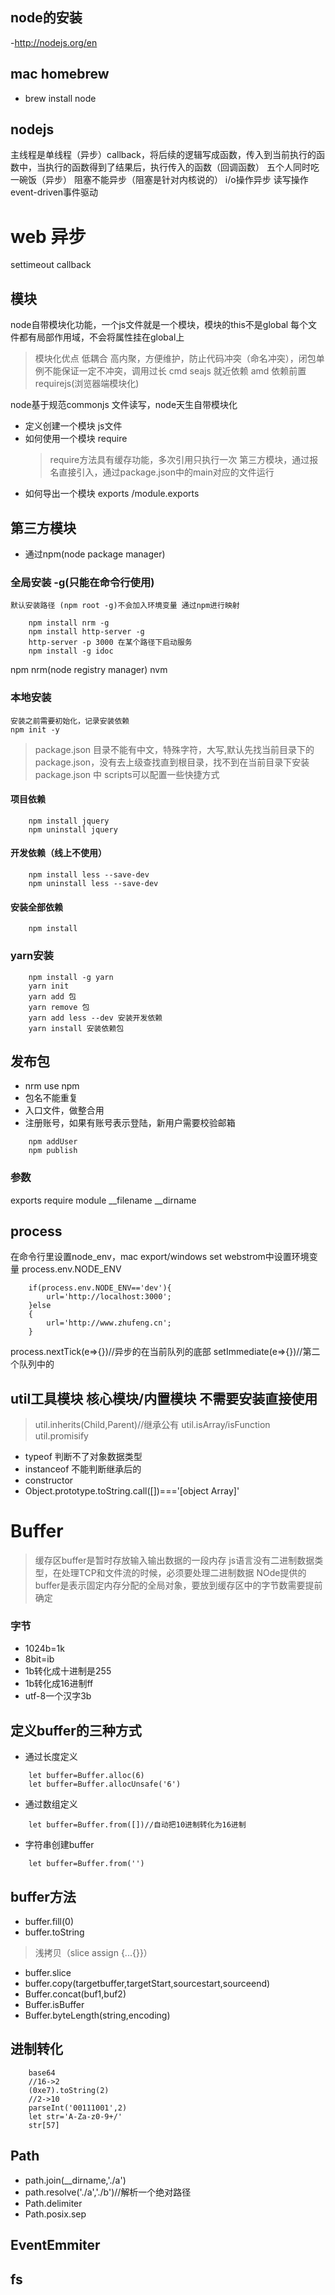 ## node的安装
-http://nodejs.org/en

## mac homebrew
- brew install node

## nodejs
主线程是单线程（异步）callback，将后续的逻辑写成函数，传入到当前执行的函数中，当执行的函数得到了结果后，执行传入的函数（回调函数）
五个人同时吃一碗饭（异步）
阻塞不能异步（阻塞是针对内核说的）
i/o操作异步 读写操作
event-driven事件驱动

# web 异步
settimeout
callback

## 模块
node自带模块化功能，一个js文件就是一个模块，模块的this不是global
每个文件都有局部作用域，不会将属性挂在global上

>模块化优点 低耦合 高内聚，方便维护，防止代码冲突（命名冲突），闭包单例不能保证一定不冲突，调用过长
>cmd seajs 就近依赖 amd 依赖前置 requirejs(浏览器端模块化)

node基于规范commonjs 文件读写，node天生自带模块化
- 定义创建一个模块 js文件
- 如何使用一个模块 require
    > require方法具有缓存功能，多次引用只执行一次
    > 第三方模块，通过报名直接引入，通过package.json中的main对应的文件运行
- 如何导出一个模块 exports /module.exports
## 第三方模块
- 通过npm(node package manager)
### 全局安装 -g(只能在命令行使用)
    默认安装路径 (npm root -g)不会加入环境变量 通过npm进行映射
```
    npm install nrm -g
    npm install http-server -g
    http-server -p 3000 在某个路径下启动服务
    npm install -g idoc
```
npm nrm(node registry manager) nvm
### 本地安装
    安装之前需要初始化，记录安装依赖
    npm init -y
> package.json 目录不能有中文，特殊字符，大写,默认先找当前目录下的package.json，没有去上级查找直到根目录，找不到在当前目录下安装
> package.json 中 scripts可以配置一些快捷方式

#### 项目依赖
```
    npm install jquery
    npm uninstall jquery
```
#### 开发依赖（线上不使用）
```
    npm install less --save-dev
    npm uninstall less --save-dev
```
#### 安装全部依赖
```
    npm install
```
### yarn安装
```
    npm install -g yarn
    yarn init
    yarn add 包
    yarn remove 包
    yarn add less --dev 安装开发依赖
    yarn install 安装依赖包
```
## 发布包
- nrm use npm
- 包名不能重复
- 入口文件，做整合用
- 注册账号，如果有账号表示登陆，新用户需要校验邮箱
```
    npm addUser
    npm publish
```




### 参数
exports 
require
module
__filename
__dirname


## process
在命令行里设置node_env，mac export/windows set
webstrom中设置环境变量 process.env.NODE_ENV
```
    if(process.env.NODE_ENV=='dev'){
        url='http://localhost:3000';
    }else
    {
        url='http://www.zhufeng.cn';
    }
```
process.nextTick(e=>{})//异步的在当前队列的底部
setImmediate(e=>{})//第二个队列中的

## util工具模块 核心模块/内置模块 不需要安装直接使用
> util.inherits(Child,Parent)//继承公有
> util.isArray/isFunction
> util.promisify

- typeof 判断不了对象数据类型
- instanceof 不能判断继承后的
- constructor
- Object.prototype.toString.call([])==='[object Array]'

# Buffer
> 缓存区buffer是暂时存放输入输出数据的一段内存
> js语言没有二进制数据类型，在处理TCP和文件流的时候，必须要处理二进制数据
> NOde提供的buffer是表示固定内存分配的全局对象，要放到缓存区中的字节数需要提前确定

### 字节
- 1024b=1k
- 8bit=ib
- 1b转化成十进制是255
- 1b转化成16进制ff
- utf-8一个汉字3b

## 定义buffer的三种方式
- 通过长度定义
```
    let buffer=Buffer.alloc(6)
    let buffer=Buffer.allocUnsafe('6')
```
- 通过数组定义
```
    let buffer=Buffer.from([])//自动把10进制转化为16进制
```
- 字符串创建buffer
```
    let buffer=Buffer.from('')
```
## buffer方法
- buffer.fill(0)
- buffer.toString
> 浅拷贝（slice assign {...{}}）
- buffer.slice
- buffer.copy(targetbuffer,targetStart,sourcestart,sourceend)
- Buffer.concat(buf1,buf2)
- Buffer.isBuffer
- Buffer.byteLength(string,encoding)

## 进制转化
```
    base64
    //16->2
    (0xe7).toString(2)
    //2->10
    parseInt('00111001',2)
    let str='A-Za-z0-9+/'
    str[57]
```

## Path
- path.join(__dirname,'./a')
- path.resolve('./a','./b')//解析一个绝对路径
- Path.delimiter
- Path.posix.sep

## EventEmmiter

## fs
